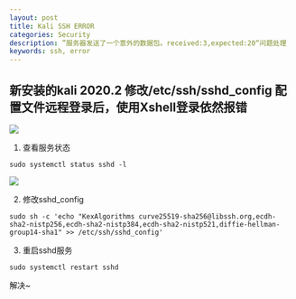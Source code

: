 ```yaml
---
layout: post
title: Kali SSH ERROR
categories: Security
description: ”服务器发送了一个意外的数据包。received:3,expected:20“问题处理
keywords: ssh, error
---
```


## 新安装的kali 2020.2 修改/etc/ssh/sshd_config 配置文件远程登录后，使用Xshell登录依然报错

![](http://cdn.mingsec.com/xshell_error.png)
1. 查看服务状态



```shell
sudo systemctl status sshd -l
```




![](http://cdn.mingsec.com/sshd_status_error.png) 

2. 修改sshd_config

```shell
sudo sh -c 'echo "KexAlgorithms curve25519-sha256@libssh.org,ecdh-sha2-nistp256,ecdh-sha2-nistp384,ecdh-sha2-nistp521,diffie-hellman-group14-sha1" >> /etc/ssh/sshd_config'
```

3. 重启sshd服务

```shell
sudo systemctl restart sshd
```

解决~

